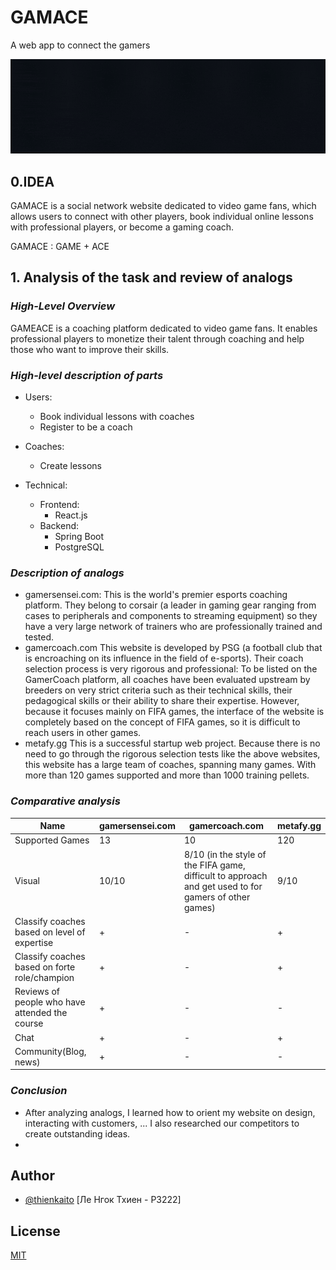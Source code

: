
# GAMACE

A web app to connect the gamers


![Logo](https://github.com/kaitouz/ESportNetwork/blob/main/Image/logo.gif)



## 0.IDEA
GAMACE is a social network website dedicated to video game fans, 
which allows users to connect with other players, 
book individual online lessons with professional players, or become a gaming coach.

GAMACE : GAME + ACE

## 1. Analysis of the task and review of analogs

### *High-Level Overview*

GAMEACE is a coaching platform dedicated to video game fans. It enables professional players to monetize their talent through coaching and help those who want to improve their skills. 


### *High-level description of parts*

* Users:
  * Book individual lessons with coaches
  * Register to be a coach
* Coaches:
  * Create lessons

* Technical:
  * Frontend:
    * React.js
  * Backend:
    * Spring Boot
    * PostgreSQL
### *Description of analogs*

* gamersensei.com:
  This is the world's premier esports coaching platform. They belong to corsair (a leader in gaming gear ranging from cases to peripherals and components to streaming equipment) so they have a very large network of trainers who are professionally trained and tested.
* gamercoach.com
  This website is developed by PSG (a football club that is encroaching on its influence in the field of e-sports). Their coach selection process is very rigorous and professional: To be listed on the GamerCoach platform, all coaches have been evaluated upstream by breeders on very strict criteria such as their technical skills, their pedagogical skills or their ability to share their expertise. However, because it focuses mainly on FIFA games, the interface of the website is completely based on the concept of FIFA games, so it is difficult to reach users in other games.
* metafy.gg
  This is a successful startup web project. Because there is no need to go through the rigorous selection tests like the above websites, this website has a large team of coaches, spanning many games. With more than 120 games supported and more than 1000 training pellets.
    
### *Comparative analysis*

| Name                  | gamersensei.com    | gamercoach.com    | metafy.gg |
|-----------------------|--------------------|-------------------|-----------|
| Supported Games                            | 13                | 10                | 120       |
| Visual                                     | 10/10             | 8/10 (in the style of the FIFA game, difficult to approach and get used to for gamers of other games)             | 9/10      |
| Classify coaches based on level of expertise   | +                 | -         |+       |
| Classify coaches based on forte role/champion  | +                 | -         |+       |
| Reviews of people who have attended the course | +                 | -         |-       |
| Chat                  | +                  | -                     | +         |
| Community(Blog, news) | +                  | -                     | -         |


### *Conclusion*
* After analyzing analogs, I learned how to orient my website on
  design, interacting with customers, ... I also researched our competitors
  to create outstanding ideas.
* 

## Author

- [@thienkaito](https://www.github.com/thienkaito) [Ле Нгок Тхиен - P3222]

## License

[MIT](https://choosealicense.com/licenses/mit/)